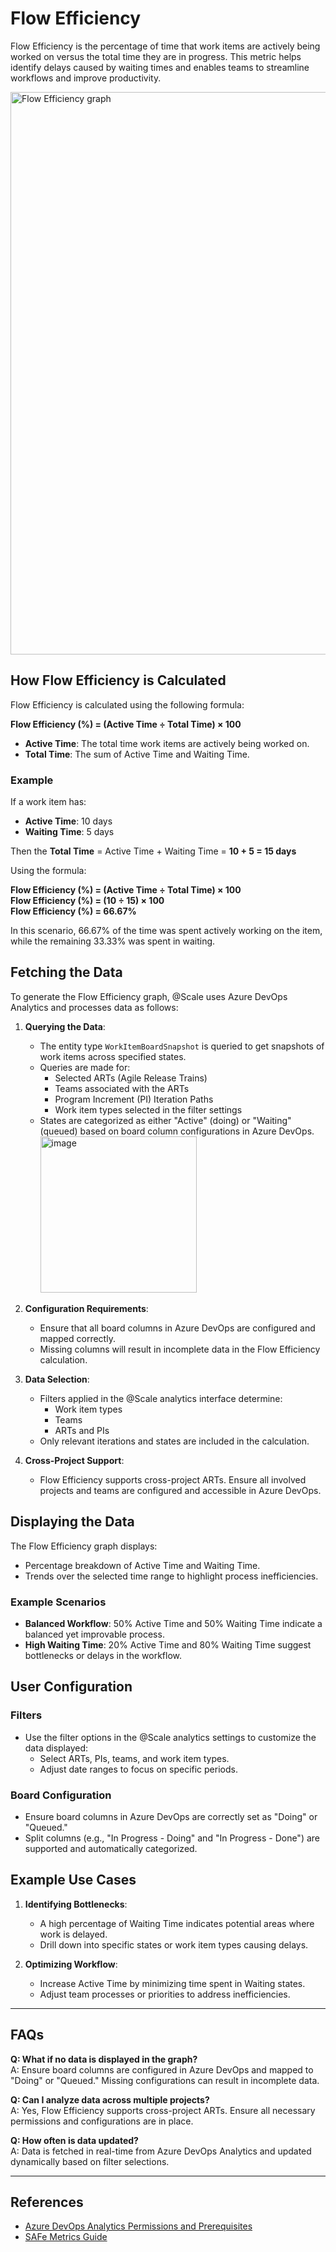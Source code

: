 # Flow Efficiency

Flow Efficiency is the percentage of time that work items are actively being worked on versus the total time they are in progress. This metric helps identify delays caused by waiting times and enables teams to streamline workflows and improve productivity.

<img width="900" alt="Flow Efficiency graph" src="https://github.com/user-attachments/assets/3a2f94cc-6a69-4401-a222-0ec04ed0fd60">


## How Flow Efficiency is Calculated

Flow Efficiency is calculated using the following formula:

**Flow Efficiency (%) = (Active Time ÷ Total Time) × 100**

- **Active Time**: The total time work items are actively being worked on.
- **Total Time**: The sum of Active Time and Waiting Time.

### Example

If a work item has:
- **Active Time**: 10 days
- **Waiting Time**: 5 days

Then the **Total Time** = Active Time + Waiting Time = **10 + 5 = 15 days**

Using the formula:

**Flow Efficiency (%) = (Active Time ÷ Total Time) × 100**  
**Flow Efficiency (%) = (10 ÷ 15) × 100**  
**Flow Efficiency (%) = 66.67%**

In this scenario, 66.67% of the time was spent actively working on the item, while the remaining 33.33% was spent in waiting.



## Fetching the Data

To generate the Flow Efficiency graph, @Scale uses Azure DevOps Analytics and processes data as follows:

1. **Querying the Data**:
   - The entity type `WorkItemBoardSnapshot` is queried to get snapshots of work items across specified states.
   - Queries are made for:
     - Selected ARTs (Agile Release Trains)
     - Teams associated with the ARTs
     - Program Increment (PI) Iteration Paths
     - Work item types selected in the filter settings
   - States are categorized as either "Active" (doing) or "Waiting" (queued) based on board column configurations in Azure DevOps.
     <img width="250" alt="image" src="https://github.com/user-attachments/assets/3d8bba6b-dd65-4730-9f7f-730ee083254f">


2. **Configuration Requirements**:
   - Ensure that all board columns in Azure DevOps are configured and mapped correctly.
   - Missing columns will result in incomplete data in the Flow Efficiency calculation.

3. **Data Selection**:
   - Filters applied in the @Scale analytics interface determine:
     - Work item types
     - Teams
     - ARTs and PIs
   - Only relevant iterations and states are included in the calculation.

4. **Cross-Project Support**:
   - Flow Efficiency supports cross-project ARTs. Ensure all involved projects and teams are configured and accessible in Azure DevOps.

## Displaying the Data

The Flow Efficiency graph displays:
- Percentage breakdown of Active Time and Waiting Time.
- Trends over the selected time range to highlight process inefficiencies.

### Example Scenarios
- **Balanced Workflow**: 50% Active Time and 50% Waiting Time indicate a balanced yet improvable process.
- **High Waiting Time**: 20% Active Time and 80% Waiting Time suggest bottlenecks or delays in the workflow.

## User Configuration

### Filters
- Use the filter options in the @Scale analytics settings to customize the data displayed:
  - Select ARTs, PIs, teams, and work item types.
  - Adjust date ranges to focus on specific periods.

### Board Configuration
- Ensure board columns in Azure DevOps are correctly set as "Doing" or "Queued."
- Split columns (e.g., "In Progress - Doing" and "In Progress - Done") are supported and automatically categorized.


## Example Use Cases

1. **Identifying Bottlenecks**:
   - A high percentage of Waiting Time indicates potential areas where work is delayed.
   - Drill down into specific states or work item types causing delays.

2. **Optimizing Workflow**:
   - Increase Active Time by minimizing time spent in Waiting states.
   - Adjust team processes or priorities to address inefficiencies.

---

## FAQs

**Q: What if no data is displayed in the graph?**  
A: Ensure board columns are configured in Azure DevOps and mapped to "Doing" or "Queued." Missing configurations can result in incomplete data.

**Q: Can I analyze data across multiple projects?**  
A: Yes, Flow Efficiency supports cross-project ARTs. Ensure all necessary permissions and configurations are in place.

**Q: How often is data updated?**  
A: Data is fetched in real-time from Azure DevOps Analytics and updated dynamically based on filter selections.

---

## References

- [Azure DevOps Analytics Permissions and Prerequisites](https://learn.microsoft.com/en-us/azure/devops/report/analytics/analytics-permissions-prerequisites?view=azure-devops)
- [SAFe Metrics Guide](https://www.scaledagileframework.com/metrics)
